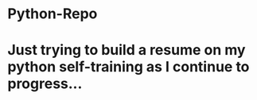# Python-Repo
#   Just trying to build a resume on my python self-training as I continue to progress...
